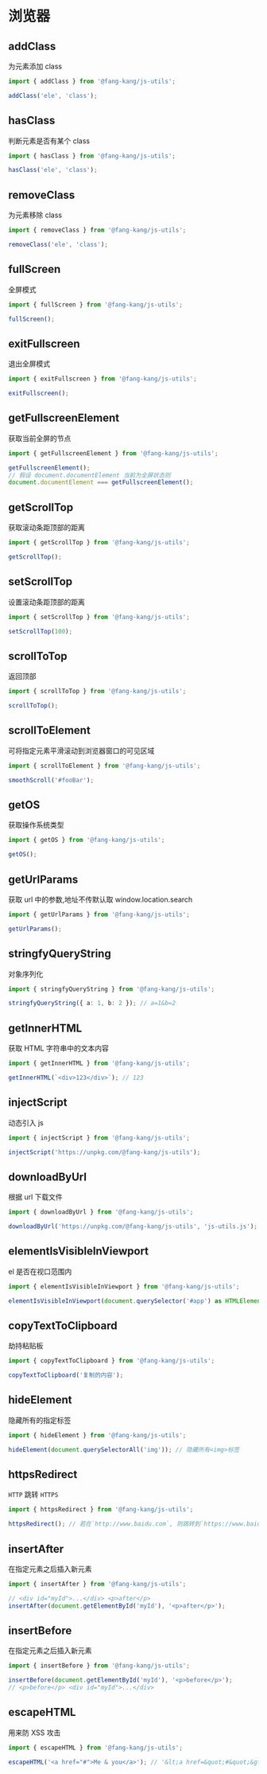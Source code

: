 # 浏览器

## addClass

为元素添加 class

```typescript
import { addClass } from '@fang-kang/js-utils';

addClass('ele', 'class');
```

## hasClass

判断元素是否有某个 class

```typescript
import { hasClass } from '@fang-kang/js-utils';

hasClass('ele', 'class');
```

## removeClass

为元素移除 class

```typescript
import { removeClass } from '@fang-kang/js-utils';

removeClass('ele', 'class');
```

## fullScreen

全屏模式

```typescript
import { fullScreen } from '@fang-kang/js-utils';

fullScreen();
```

## exitFullscreen

退出全屏模式

```typescript
import { exitFullscreen } from '@fang-kang/js-utils';

exitFullscreen();
```

## getFullscreenElement

获取当前全屏的节点

```typescript
import { getFullscreenElement } from '@fang-kang/js-utils';

getFullscreenElement();
// 假设 document.documentElement 当前为全屏状态则
document.documentElement === getFullscreenElement();
```

## getScrollTop

获取滚动条距顶部的距离

```typescript
import { getScrollTop } from '@fang-kang/js-utils';

getScrollTop();
```

## setScrollTop

设置滚动条距顶部的距离

```typescript
import { setScrollTop } from '@fang-kang/js-utils';

setScrollTop(100);
```

## scrollToTop

返回顶部

```typescript
import { scrollToTop } from '@fang-kang/js-utils';

scrollToTop();
```

## scrollToElement

可将指定元素平滑滚动到浏览器窗口的可见区域

```typescript
import { scrollToElement } from '@fang-kang/js-utils';

smoothScroll('#fooBar');
```

## getOS

获取操作系统类型

```typescript
import { getOS } from '@fang-kang/js-utils';

getOS();
```

## getUrlParams

获取 url 中的参数,地址不传默认取 window.location.search

```typescript
import { getUrlParams } from '@fang-kang/js-utils';

getUrlParams();
```

## stringfyQueryString

对象序列化

```typescript
import { stringfyQueryString } from '@fang-kang/js-utils';

stringfyQueryString({ a: 1, b: 2 }); // a=1&b=2
```

## getInnerHTML

获取 HTML 字符串中的文本内容

```typescript
import { getInnerHTML } from '@fang-kang/js-utils';

getInnerHTML(`<div>123</div>`); // 123
```

## injectScript

动态引入 js

```typescript
import { injectScript } from '@fang-kang/js-utils';

injectScript('https://unpkg.com/@fang-kang/js-utils');
```

## downloadByUrl

根据 url 下载文件

```typescript
import { downloadByUrl } from '@fang-kang/js-utils';

downloadByUrl('https://unpkg.com/@fang-kang/js-utils', 'js-utils.js');
```

## elementIsVisibleInViewport

el 是否在视口范围内

```typescript
import { elementIsVisibleInViewport } from '@fang-kang/js-utils';

elementIsVisibleInViewport(document.querySelector('#app') as HTMLElement);
```

## copyTextToClipboard

劫持粘贴板

```typescript
import { copyTextToClipboard } from '@fang-kang/js-utils';

copyTextToClipboard('复制的内容');
```

## hideElement

隐藏所有的指定标签

```typescript
import { hideElement } from '@fang-kang/js-utils';

hideElement(document.querySelectorAll('img')); // 隐藏所有<img>标签
```

## httpsRedirect

`HTTP` 跳转 `HTTPS`

```typescript
import { httpsRedirect } from '@fang-kang/js-utils';

httpsRedirect(); // 若在`http://www.baidu.com`, 则跳转到`https://www.baidu.com`
```

## insertAfter

在指定元素之后插入新元素

```typescript
import { insertAfter } from '@fang-kang/js-utils';

// <div id="myId">...</div> <p>after</p>
insertAfter(document.getElementById('myId'), '<p>after</p>');
```

## insertBefore

在指定元素之后插入新元素

```typescript
import { insertBefore } from '@fang-kang/js-utils';

insertBefore(document.getElementById('myId'), '<p>before</p>');
// <p>before</p> <div id="myId">...</div>
```

## escapeHTML

用来防 XSS 攻击

```typescript
import { escapeHTML } from '@fang-kang/js-utils';

escapeHTML('<a href="#">Me & you</a>'); // '&lt;a href=&quot;#&quot;&gt;Me &amp; you&lt;/a&gt;
```
